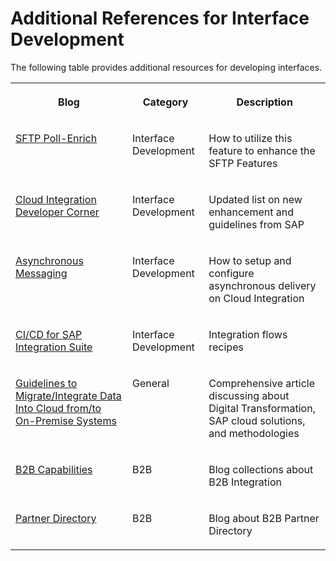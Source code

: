 <!-- loio6daed01d439246caaf710c24dfa8e040 -->

# Additional References for Interface Development

The following table provides additional resources for developing interfaces.


<table>
<tr>
<th valign="top">

Blog

</th>
<th valign="top">

Category

</th>
<th valign="top">

Description

</th>
</tr>
<tr>
<td valign="top">

[SFTP Poll-Enrich](https://blogs.sap.com/2021/05/12/cloud-integration-use-poll-enrich-with-sftp-adapter/) 

</td>
<td valign="top">

Interface Development

</td>
<td valign="top">

How to utilize this feature to enhance the SFTP Features

</td>
</tr>
<tr>
<td valign="top">

[Cloud Integration Developer Corner](https://blogs.sap.com/2017/07/17/introduction-to-developers-corner/)

</td>
<td valign="top">

Interface Development

</td>
<td valign="top">

Updated list on new enhancement and guidelines from SAP

</td>
</tr>
<tr>
<td valign="top">

[Asynchronous Messaging](https://blogs.sap.com/2017/06/19/cloud-integration-configure-asynchronous-messaging-with-retry-using-jms-adapter/) 

</td>
<td valign="top">

Interface Development

</td>
<td valign="top">

How to setup and configure asynchronous delivery on Cloud Integration

</td>
</tr>
<tr>
<td valign="top">

[CI/CD for SAP Integration Suite](https://blogs.sap.com/2021/06/02/ci-cd-for-sap-integration-suite-here-you-go/) 

</td>
<td valign="top">

Interface Development

</td>
<td valign="top">

Integration flows recipes

</td>
</tr>
<tr>
<td valign="top">

[Guidelines to Migrate/Integrate Data Into Cloud from/to On-Premise Systems](https://blogs.sap.com/2019/07/19/explosion-of-sap-cloud-dataintegration-sap-tool-procurement-guidelines-to-migrateintegrate-data-into-cloud-fromto-on-premise-systems/) 

</td>
<td valign="top">

General

</td>
<td valign="top">

Comprehensive article discussing about Digital Transformation, SAP cloud solutions, and methodologies

</td>
</tr>
<tr>
<td valign="top">

[B2B Capabilities](https://blogs.sap.com/2018/01/14/b2b-capabilities-in-sap-cloud-platform-integration-part-1/) 

</td>
<td valign="top">

B2B

</td>
<td valign="top">

Blog collections about B2B Integration

</td>
</tr>
<tr>
<td valign="top">

[Partner Directory](https://blogs.sap.com/2017/07/25/cloud-integration-partner-directory-step-by-step-example/) 

</td>
<td valign="top">

B2B

</td>
<td valign="top">

Blog about B2B Partner Directory

</td>
</tr>
</table>





